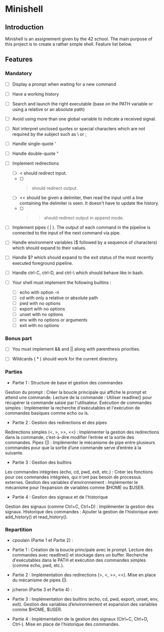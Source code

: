 # Minishell

## Introduction

Minishell is an assignement given by the 42 school.
The main purpose of this project is to create a rather simple shell.
Feature list below.

## Features

### Mandatory

- [ ] Display a prompt when waiting for a new command
- [ ] Have a working history
- [ ] Search and launch the right executable (base on the PATH variable or using a relative or an absolute path)
- [ ] Avoid using more than one global variable to indicate a received signal.
- [ ] Not interpret unclosed quotes or special characters which are not required by the subject such as \ or ;
- [ ] Handle single-quote '
- [ ] Handle double-quote "

- [ ] Implement redirections
    - [ ] < should redirect input.
    - [ ] > should redirect output.
    - [ ] << should be given a delimiter, then read the input until a line containing the delimiter is seen. It doesn't have to update the history.
    - [ ] >> should redirect output in append mode.

- [ ] Implement pipes ( | ). The output of each command in the pipeline is connected to the input of the next command via pipe.
- [ ] Handle environment variables ($ followed by a sequence of characters) which should expand to their values.
- [ ] Handle $? which should expand to the exit status of the most recently executed foreground pipeline.
- [ ] Handle ctrl-C, ctrl-D, and ctrl-\ which should behave like in bash.

- [ ] Your shell must implement the following builtins :
    - [ ] echo with option -n
    - [ ] cd with only a relative or absolute path
    - [ ] pwd with no options
    - [ ] export with no options
    - [ ] unset with no options
    - [ ] env with no options or arguments
    - [ ] exit with no options

### Bonus part

- [ ] You must implement && and || along with parenthesis priorities.
- [ ] Wildcards ( * ) should work for the current directory.


### Parties

- Partie 1 : Structure de base et gestion des commandes

Gestion du prompt : Créer la boucle principale qui affiche le prompt et attend une commande.
Lecture de la commande : Utiliser readline() pour récupérer la commande saisie par l'utilisateur.
Exécution de commandes simples : Implémenter la recherche d'exécutables et l'exécution de commandes basiques comme echo ou ls.


- Partie 2 : Gestion des redirections et des pipes

Redirections simples (<, >, >>, <<) : Implémenter la gestion des redirections dans la commande, c’est-à-dire modifier l’entrée et la sortie des commandes.
Pipes (|) : Implémenter le mécanisme de pipe entre plusieurs commandes pour que la sortie d’une commande serve d’entrée à la suivante.


- Partie 3 : Gestion des builtins

Les commandes intégrées (echo, cd, pwd, exit, etc.) : Créer les fonctions pour ces commandes intégrées, qui n'ont pas besoin de processus externes.
Gestion des variables d'environnement : Implémenter le mécanisme pour l’expansion de variables comme $HOME ou $USER.


- Partie 4 : Gestion des signaux et de l'historique

Gestion des signaux (comme Ctrl+C, Ctrl+D) : Implémenter la gestion des signaux.
Historique des commandes : Ajouter la gestion de l'historique avec add_history() et read_history().

### Repartition

- cpoulain (Partie 1 et Partie 2) :

- Partie 1 :
Création de la boucle principale avec le prompt.
Lecture des commandes avec readline() et stockage dans un buffer.
Recherche d'exécutables dans le PATH et exécution des commandes simples (comme echo, pwd, etc.).

- Partie 2 :
Implémentation des redirections (>, <, >>, <<).
Mise en place du mécanisme de pipes (|).


- jcheron (Partie 3 et Partie 4) :


- Partie 3 :
Implémentation des builtins (echo, cd, pwd, export, unset, env, exit).
Gestion des variables d’environnement et expansion des variables comme $HOME, $USER.

- Partie 4 :
Implémentation de la gestion des signaux (Ctrl+C, Ctrl+D, Ctrl-\).
Mise en place de l'historique des commandes.
